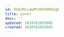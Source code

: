 ```yaml
---
id: DIAsMci4wMtV0YhKM1kgk
title: Lover
desc: ''
updated: 1639762693865
created: 1639762693865
---
```


